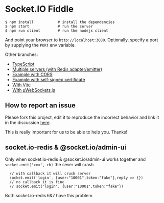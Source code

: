
# Socket.IO Fiddle

```
$ npm install           # install the dependencies
$ npm start             # run the server
$ npm run client        # run the nodejs client
```

And point your browser to `http://localhost:3000`. Optionally, specify a port by supplying the `PORT` env variable.

Other branches:

- [TypeScript](https://github.com/socketio/socket.io-fiddle/tree/typescript)
- [Multiple servers (with Redis adapter/emitter)](https://github.com/socketio/socket.io-fiddle/tree/multiple-servers)
- [Example with CORS](https://github.com/socketio/socket.io-fiddle/tree/cors)
- [Example with self-signed certificate](https://github.com/socketio/socket.io-fiddle/tree/ssl-example)
- [With Vite](https://github.com/socketio/socket.io-fiddle/tree/vite)
- [With µWebSockets.js](https://github.com/socketio/socket.io-fiddle/tree/uws)

## How to report an issue

Please fork this project, edit it to reproduce the incorrect behavior and link it in the discussion [here](https://github.com/socketio/socket.io/discussions/new).

This is really important for us to be able to help you. Thanks!



## socket.io-redis & @socket.io/admin-ui

Only when socket.io-redis & @socket.io/admin-ui works together and  `socket.emit('xxx', cb)` the sever will crash

```
  // with callback it will crush server
  socket.emit('login', {user:"10001",token:"fake"},reply => {})
  // no callback it is fine
  // socket.emit('login', {user:"10001",token:"fake"})
```



Both socket.io-redis 6&7 have this problem.
